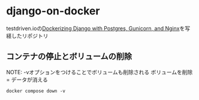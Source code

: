 # django-on-docker

testdriven.ioの[Dockerizing Django with Postgres, Gunicorn, and Nginx](https://testdriven.io/blog/dockerizing-django-with-postgres-gunicorn-and-nginx/)を写経したリポジトリ

## コンテナの停止とボリュームの削除

NOTE: -vオプションをつけることでボリュームも削除される
ボリュームを削除 = データが消える

```shell
docker compose down -v
```